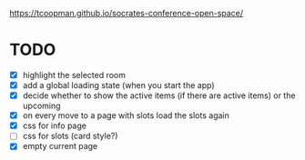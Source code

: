  https://tcoopman.github.io/socrates-conference-open-space/

# TODO

* [x] highlight the selected room
* [x] add a global loading state (when you start the app)
* [x] decide whether to show the active items (if there are active items) or the upcoming
* [x] on every move to a page with slots load the slots again
* [x] css for info page
* [ ] css for slots (card style?)
* [x] empty current page